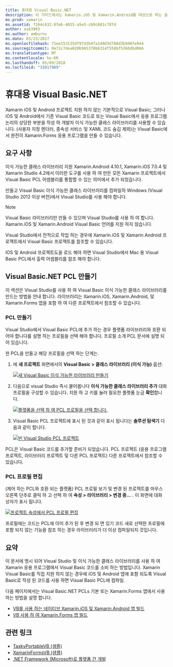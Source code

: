 ```yaml
---
title: 휴대용 Visual Basic.NET
description: 이 가이드에서는 Xamarin.iOS 및 Xamarin.Android를 대상으로 하는 솔루션에서 사용할 수 있는 PCL 이식 가능한 클래스 라이브러리 () 프로젝트를 작성 하 여 Visual Basic를 사용할 수 있는 방법을 설명 합니다.
ms.prod: xamarin
ms.assetid: f264c632-8feb-4015-a5e5-cb9c681c787d
author: asb3993
ms.author: amburns
ms.date: 03/23/2017
ms.openlocfilehash: 71ee153135df97d3b4fa149d3d788d3b940fe944
ms.sourcegitcommit: 0a72c7dea020b965378b6314f558bf5360dbd066
ms.translationtype: MT
ms.contentlocale: ko-KR
ms.lasthandoff: 05/09/2018
ms.locfileid: "33917969"
---
```

# <a name="portable-visual-basicnet"></a>휴대용 Visual Basic.NET

Xamarin iOS 및 Android 프로젝트 지원 하지 않는 기본적으로 Visual Basic; 그러나 iOS 및 Android에서 기존 Visual Basic 코드로 또는 Visual Basic에서 응용 프로그램 논리의 상당한 부분을 작성 하 개발자 이식 가능한 클래스 라이브러리를 사용할 수 있습니다. (사용자 지정 렌더러, 종속성 서비스 및 XAML 코드 숨김 제외)는 Visual Basic에서 완전히 Xamarin.Forms 응용 프로그램을 만들 수 있습니다.

## <a name="requirements"></a>요구 사항

이식 가능한 클래스 라이브러리 지원 Xamarin.Android 4.10.1, Xamarin.iOS 7.0.4 및 Xamarin Studio 4.2에서 이러한 도구를 사용 하 여 만든 모든 Xamarin 프로젝트에서 Visual Basic PCL 어셈블리를 통합할 수 있는 의미에서 추가 되었습니다.

만들고 Visual Basic 이식 가능한 클래스 라이브러리를 컴파일하 Windows (Visual Studio 2012 이상 버전)에서 Visual Studio를 사용 해야 합니다.

> [!NOTE]
> Visual Basic 라이브러리만 만들 수 있으며 Visual Studio를 사용 하 여 합니다. Xamarin.iOS 및 Xamarin.Android Visual Basic 언어를 지원 하지 않습니다.
>
> Visual Studio에서 전적으로 작업 하는 경우에 Xamarin.iOS 및 Xamarin.Android 프로젝트에서 Visual Basic 프로젝트를 참조할 수 있습니다.
>
> IOS 및 Android 프로젝트도을 로드 해야 하면 Visual Studio에서 Mac 용 Visual Basic PCL에서 출력 어셈블리를 참조 해야 합니다.


## <a name="creating-a-visual-basicnet-pcl"></a>Visual Basic.NET PCL 만들기

이 섹션은 Visual Studio를 사용 하 여 Visual Basic 이식 가능한 클래스 라이브러리를 만드는 방법을 안내 합니다.
라이브러리는 Xamarin.iOS, Xamarin.Android, 및 Xamarin.Forms 앱을 포함 하 여 다른 프로젝트에서 참조할 수 있습니다.

### <a name="creating-a-pcl"></a>PCL 만들기

Visual Studio에서 Visual Basic PCL에 추가 하는 경우 플랫폼 라이브러리와 호환 되어야 합니다를 설명 하는 프로필을 선택 해야 합니다. 프로필 소개 PCL 문서에 설명 되어 있습니다.

한 PCL을 만들고 해당 프로필을 선택 하는 단계는.

1.  에 **새 프로젝트** 화면에서의 **Visual Basic > 클래스 라이브러리 (이식 가능)** 옵션:

    [![](images/image1-sml.png "새 Visual Basic 이식 가능한 라이브러리 만들기")](images/image1.png#lightbox)

1.  다음으로 visual Studio 즉시 물어봅니다 **이식 가능한 클래스 라이브러리 추가** 대화 프로필을 구성할 수 있습니다. 지원 하 고 키를 눌러 필요한 플랫폼 눈금 **확인**합니다.

    [![](images/image2-sml.png "플랫폼을 선택 하 여 PCL 프로필을 선택 합니다.")](images/image2.png#lightbox)

1.  Visual Basic PCL 프로젝트에 표시 된 것과 같이 표시 됩니다는 **솔루션 탐색기** 다음과 같이 합니다.

    [![](images/image3-sml.png "빈 Visual Studio PCL 프로젝트")](images/image3.png#lightbox)


PCL은 Visual Basic 코드를 추가할 준비가 되었습니다. PCL 프로젝트 (응용 프로그램 프로젝트, 라이브러리 프로젝트 및 다른 PCL 프로젝트) 다른 프로젝트에서 참조할 수 있습니다.

### <a name="editing-the-pcl-profile"></a>PCL 프로필 편집

(제어 하는 PCL와 호환 되는 플랫폼) PCL 프로필 보기 및 변경 된 프로젝트를 마우스 오른쪽 단추로 클릭 하 고 선택 하 여 **속성 > 라이브러리 > 변경 중...** . 이 화면에 대화 상자가 표시 됩니다.

 [![](images/image4-sml.png "프로젝트 속성에서 PCL 프로필 편집")](images/image4.png#lightbox)

프로필에는 코드는 PCL에 이미 추가 된 후 변경 되 면 있기 코드 새로 선택한 프로필에 포함 되지 않는 기능을 참조 하는 경우 라이브러리가 더 이상 컴파일되지 것입니다.


## <a name="summary"></a>요약

이 문서에 명시 되어 Visual Studio 및 이식 가능한 클래스 라이브러리를 사용 하 여 Xamarin 응용 프로그램에서 Visual Basic 코드를 소비 하는 방법입니다. Xamarin Visual Basic를 직접 지원 하지 않는 경우에 iOS 및 Android 앱에 포함 되도록 Visual Basic로 작성 된 코드를 사용 하면 Visual Basic PCL에 컴파일.

다음 페이지에서는 Visual Basic.NET PCLs 기본 또는 Xamarin.Forms 앱에서 사용 하는 방법을 설명 합니다.

- [VB를 사용 하는 네이티브 Xamarin.iOS 및 Xamarin.Android 앱 빌드](native-apps.md)
- [VB 사용 하 여 Xamarin.Forms 앱 빌드](xamarin-forms.md)


## <a name="related-links"></a>관련 링크

- [TaskyPortableVB (샘플)](https://github.com/xamarin/mobile-samples/tree/master/VisualBasic/TaskyPortableVB)
- [XamarinFormsVB (샘플)](https://github.com/xamarin/mobile-samples/tree/master/VisualBasic/XamarinFormsVB)
- [.NET Framework (Microsoft)로 플랫폼 간 개발](http://msdn.microsoft.com/library/gg597391(v=vs.110).aspx)
